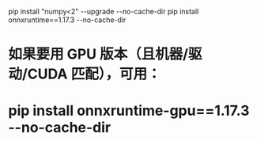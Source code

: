 pip install "numpy<2" --upgrade --no-cache-dir
pip install onnxruntime==1.17.3 --no-cache-dir
# 如果要用 GPU 版本（且机器/驱动/CUDA 匹配），可用：
# pip install onnxruntime-gpu==1.17.3 --no-cache-dir